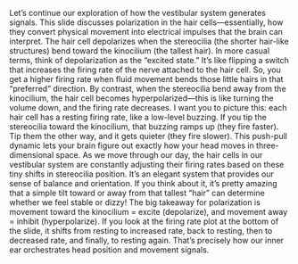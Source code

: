 Let’s continue our exploration of how the vestibular system generates signals. This slide discusses polarization in the hair cells—essentially, how they convert physical movement into electrical impulses that the brain can interpret.
The hair cell depolarizes when the stereocilia (the shorter hair-like structures) bend toward the kinocilium (the tallest hair). In more casual terms, think of depolarization as the “excited state.” It’s like flipping a switch that increases the firing rate of the nerve attached to the hair cell. So, you get a higher firing rate when fluid movement bends those little hairs in that “preferred” direction.
By contrast, when the stereocilia bend away from the kinocilium, the hair cell becomes hyperpolarized—this is like turning the volume down, and the firing rate decreases.
I want you to picture this: each hair cell has a resting firing rate, like a low-level buzzing. If you tip the stereocilia toward the kinocilium, that buzzing ramps up (they fire faster). Tip them the other way, and it gets quieter (they fire slower). This push-pull dynamic lets your brain figure out exactly how your head moves in three-dimensional space.
As we move through our day, the hair cells in our vestibular system are constantly adjusting their firing rates based on these tiny shifts in stereocilia position. It’s an elegant system that provides our sense of balance and orientation. If you think about it, it’s pretty amazing that a simple tilt toward or away from that tallest “hair” can determine whether we feel stable or dizzy!
The big takeaway for polarization is movement toward the kinocilium = excite (depolarize), and movement away = inhibit (hyperpolarize). If you look at the firing rate plot at the bottom of the slide, it shifts from resting to increased rate, back to resting, then to decreased rate, and finally, to resting again. That’s precisely how our inner ear orchestrates head position and movement signals.